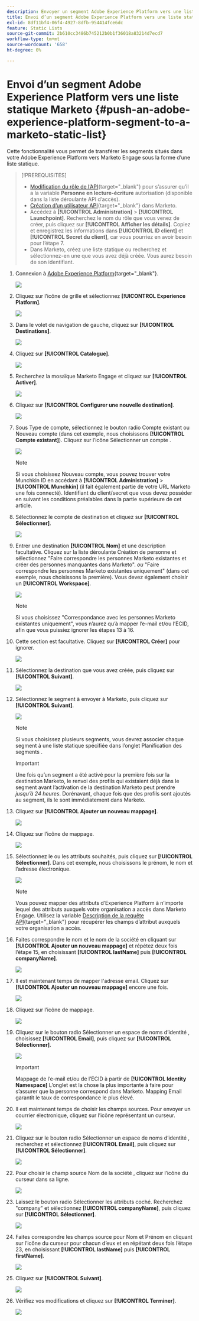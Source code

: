 ```yaml
---
description: Envoyer un segment Adobe Experience Platform vers une liste statique Marketo - Documents Marketo - Documentation du produit
title: Envoi d’un segment Adobe Experience Platform vers une liste statique Marketo
exl-id: 8df11bf4-06f4-4927-8dfb-954414fce6dc
feature: Static Lists
source-git-commit: 2b610cc3486b745212b0b1f36018a83214d7ecd7
workflow-type: tm+mt
source-wordcount: '658'
ht-degree: 0%

---
```


# Envoi d’un segment Adobe Experience Platform vers une liste statique Marketo {#push-an-adobe-experience-platform-segment-to-a-marketo-static-list}

Cette fonctionnalité vous permet de transférer les segments situés dans votre Adobe Experience Platform vers Marketo Engage sous la forme d’une liste statique.

>[!PREREQUISITES]
>
>* [Modification du rôle de l’API](/help/marketo/product-docs/administration/users-and-roles/create-delete-edit-and-change-a-user-role.md#edit-an-existing-role){target="_blank"} pour s’assurer qu’il a la variable **Personne en lecture-écriture** autorisation (disponible dans la liste déroulante API d’accès).
>* [Création d’un utilisateur API](/help/marketo/product-docs/administration/users-and-roles/create-an-api-only-user.md){target="_blank"} dans Marketo.
>* Accédez à **[!UICONTROL Administration]** > **[!UICONTROL Launchpoint]**. Recherchez le nom du rôle que vous venez de créer, puis cliquez sur **[!UICONTROL Afficher les détails]**. Copiez et enregistrez les informations dans **[!UICONTROL ID client]** et **[!UICONTROL Secret du client]**, car vous pourriez en avoir besoin pour l’étape 7.
>* Dans Marketo, créez une liste statique ou recherchez et sélectionnez-en une que vous avez déjà créée. Vous aurez besoin de son identifiant.

1. Connexion à [Adobe Experience Platform](https://experience.adobe.com/){target="_blank"}.

   ![](assets/push-an-adobe-experience-platform-segment-1.png)

1. Cliquez sur l’icône de grille et sélectionnez **[!UICONTROL Experience Platform]**.

   ![](assets/push-an-adobe-experience-platform-segment-2.png)

1. Dans le volet de navigation de gauche, cliquez sur **[!UICONTROL Destinations]**.

   ![](assets/push-an-adobe-experience-platform-segment-3.png)

1. Cliquez sur **[!UICONTROL Catalogue]**.

   ![](assets/push-an-adobe-experience-platform-segment-4.png)

1. Recherchez la mosaïque Marketo Engage et cliquez sur **[!UICONTROL Activer]**.

   ![](assets/push-an-adobe-experience-platform-segment-5.png)

1. Cliquez sur **[!UICONTROL Configurer une nouvelle destination]**.

   ![](assets/push-an-adobe-experience-platform-segment-6.png)


1. Sous Type de compte, sélectionnez le bouton radio Compte existant ou Nouveau compte (dans cet exemple, nous choisissons **[!UICONTROL Compte existant]**). Cliquez sur l’icône Sélectionner un compte .

   ![](assets/push-an-adobe-experience-platform-segment-7.png)

   >[!NOTE]
   >
   >Si vous choisissez Nouveau compte, vous pouvez trouver votre Munchkin ID en accédant à **[!UICONTROL Administration]** > **[!UICONTROL Munchkin]** (il fait également partie de votre URL Marketo une fois connecté). Identifiant du client/secret que vous devez posséder en suivant les conditions préalables dans la partie supérieure de cet article.

1. Sélectionnez le compte de destination et cliquez sur **[!UICONTROL Sélectionner]**.

   ![](assets/push-an-adobe-experience-platform-segment-8.png)

1. Entrer une destination **[!UICONTROL Nom]** et une description facultative. Cliquez sur la liste déroulante Création de personne et sélectionnez &quot;Faire correspondre les personnes Marketo existantes et créer des personnes manquantes dans Marketo&quot;. _ou_ &quot;Faire correspondre les personnes Marketo existantes uniquement&quot; (dans cet exemple, nous choisissons la première). Vous devez également choisir un **[!UICONTROL Workspace]**.

   ![](assets/push-an-adobe-experience-platform-segment-9.png)

   >[!NOTE]
   >
   >Si vous choisissez &quot;Correspondance avec les personnes Marketo existantes uniquement&quot;, vous n’aurez qu’à mapper l’e-mail et/ou l’ECID, afin que vous puissiez ignorer les étapes 13 à 16.

1. Cette section est facultative. Cliquez sur **[!UICONTROL Créer]** pour ignorer.

   ![](assets/push-an-adobe-experience-platform-segment-10.png)

1. Sélectionnez la destination que vous avez créée, puis cliquez sur **[!UICONTROL Suivant]**.

   ![](assets/push-an-adobe-experience-platform-segment-11.png)

1. Sélectionnez le segment à envoyer à Marketo, puis cliquez sur **[!UICONTROL Suivant]**.

   ![](assets/push-an-adobe-experience-platform-segment-12.png)

   >[!NOTE]
   >
   >Si vous choisissez plusieurs segments, vous devrez associer chaque segment à une liste statique spécifiée dans l’onglet Planification des segments .

   >[!IMPORTANT]
   >
   >Une fois qu’un segment a été activé pour la première fois sur la destination Marketo, le renvoi des profils qui existaient déjà dans le segment avant l’activation de la destination Marketo peut prendre _jusqu’à 24 heures_. Dorénavant, chaque fois que des profils sont ajoutés au segment, ils le sont immédiatement dans Marketo.

1. Cliquez sur **[!UICONTROL Ajouter un nouveau mappage]**.

   ![](assets/push-an-adobe-experience-platform-segment-13.png)

1. Cliquez sur l’icône de mappage.

   ![](assets/push-an-adobe-experience-platform-segment-14.png)

1. Sélectionnez le ou les attributs souhaités, puis cliquez sur **[!UICONTROL Sélectionner]**. Dans cet exemple, nous choisissons le prénom, le nom et l’adresse électronique.

   ![](assets/push-an-adobe-experience-platform-segment-15.png)

   >[!NOTE]
   >
   >Vous pouvez mapper des attributs d’Experience Platform à n’importe lequel des attributs auxquels votre organisation a accès dans Marketo Engage. Utilisez la variable [Description de la requête API](https://experienceleague.adobe.com/en/docs/marketo-developer/marketo/rest/lead-database/lead-database#describe){target="_blank"} pour récupérer les champs d’attribut auxquels votre organisation a accès.

1. Faites correspondre le nom et le nom de la société en cliquant sur **[!UICONTROL Ajouter un nouveau mappage]** et répétez deux fois l’étape 15, en choisissant **[!UICONTROL lastName]** puis **[!UICONTROL companyName]**.

   ![](assets/push-an-adobe-experience-platform-segment-16.png)

1. Il est maintenant temps de mapper l&#39;adresse email. Cliquez sur **[!UICONTROL Ajouter un nouveau mappage]** encore une fois.

   ![](assets/push-an-adobe-experience-platform-segment-17.png)

1. Cliquez sur l’icône de mappage.

   ![](assets/push-an-adobe-experience-platform-segment-18.png)

1. Cliquez sur le bouton radio Sélectionner un espace de noms d’identité , choisissez **[!UICONTROL Email]**, puis cliquez sur **[!UICONTROL Sélectionner]**.

   ![](assets/push-an-adobe-experience-platform-segment-19.png)

   >[!IMPORTANT]
   >
   >Mappage de l’e-mail et/ou de l’ECID à partir de **[!UICONTROL Identity Namespace]** L’onglet est la chose la plus importante à faire pour s’assurer que la personne correspond dans Marketo. Mapping Email garantit le taux de correspondance le plus élevé.

1. Il est maintenant temps de choisir les champs sources. Pour envoyer un courrier électronique, cliquez sur l’icône représentant un curseur.

   ![](assets/push-an-adobe-experience-platform-segment-20.png)

1. Cliquez sur le bouton radio Sélectionner un espace de noms d’identité , recherchez et sélectionnez **[!UICONTROL Email]**, puis cliquez sur **[!UICONTROL Sélectionner]**.

   ![](assets/push-an-adobe-experience-platform-segment-21.png)

1. Pour choisir le champ source Nom de la société , cliquez sur l’icône du curseur dans sa ligne.

   ![](assets/push-an-adobe-experience-platform-segment-22.png)

1. Laissez le bouton radio Sélectionner les attributs coché. Recherchez &quot;company&quot; et sélectionnez **[!UICONTROL companyName]**, puis cliquez sur **[!UICONTROL Sélectionner]**.

   ![](assets/push-an-adobe-experience-platform-segment-23.png)

1. Faites correspondre les champs source pour Nom et Prénom en cliquant sur l’icône du curseur pour chacun d’eux et en répétant deux fois l’étape 23, en choisissant **[!UICONTROL lastName]** puis **[!UICONTROL firstName]**.

   ![](assets/push-an-adobe-experience-platform-segment-24.png)

1. Cliquez sur **[!UICONTROL Suivant]**.

   ![](assets/push-an-adobe-experience-platform-segment-25.png)

1. Vérifiez vos modifications et cliquez sur **[!UICONTROL Terminer]**.

   ![](assets/push-an-adobe-experience-platform-segment-26.png)
